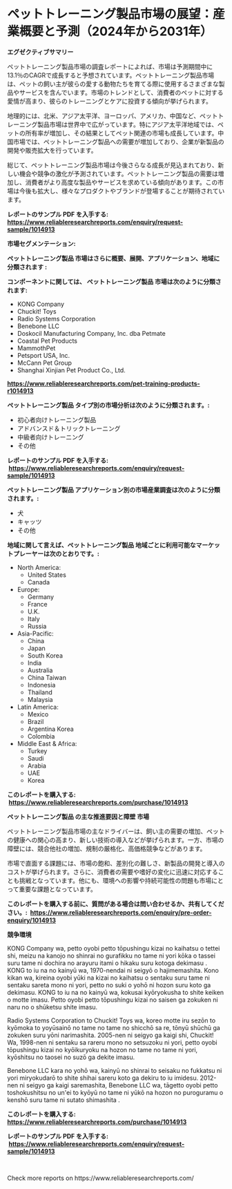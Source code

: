 <p><h1>ペットトレーニング製品市場の展望：産業概要と予測（2024年から2031年）</h1></p><p><strong>エグゼクティブサマリー</strong></p>
<p><p>ペットトレーニング製品市場の調査レポートによれば、市場は予測期間中に13.1％のCAGRで成長すると予想されています。ペットトレーニング製品市場は、ペットの飼い主が彼らの愛する動物たちを育てる際に使用するさまざまな製品やサービスを含んでいます。市場のトレンドとして、消費者のペットに対する愛情が高まり、彼らのトレーニングとケアに投資する傾向が挙げられます。</p><p>地理的には、北米、アジア太平洋、ヨーロッパ、アメリカ、中国など、ペットトレーニング製品市場は世界中で広がっています。特にアジア太平洋地域では、ペットの所有率が増加し、その結果としてペット関連の市場も成長しています。中国市場では、ペットトレーニング製品への需要が増加しており、企業が新製品の開発や販売拡大を行っています。</p><p>総じて、ペットトレーニング製品市場は今後さらなる成長が見込まれており、新しい機会や競争の激化が予測されています。ペットトレーニング製品の需要は増加し、消費者がより高度な製品やサービスを求めている傾向があります。この市場は今後も拡大し、様々なプロダクトやブランドが登場することが期待されています。</p></p>
<p><strong>レポートのサンプル PDF を入手する: <a href="https://www.reliableresearchreports.com/enquiry/request-sample/1014913">https://www.reliableresearchreports.com/enquiry/request-sample/1014913</a></strong></p>
<p><strong>市場セグメンテーション:</strong></p>
<p><strong> ペットトレーニング製品 市場はさらに概要、展開、アプリケーション、地域に分類されます :</strong></p>
<p><strong>コンポーネントに関しては、 ペットトレーニング製品 市場は次のように分類されます: &nbsp;</strong></p>
<p><ul><li>KONG Company</li><li>Chuckit! Toys</li><li>Radio Systems Corporation</li><li>Benebone LLC</li><li>Doskocil Manufacturing Company, Inc. dba Petmate</li><li>Coastal Pet Products</li><li>MammothPet</li><li>Petsport USA, Inc.</li><li>McCann Pet Group</li><li>Shanghai Xinjian Pet Product Co., Ltd.</li></ul></p>
<p><strong><a href="https://www.reliableresearchreports.com/pet-training-products-r1014913">https://www.reliableresearchreports.com/pet-training-products-r1014913</a></strong></p>
<p><strong> ペットトレーニング製品 タイプ別の市場分析は次のように分類されます。:</strong></p>
<p><ul><li>初心者向けトレーニング製品</li><li>アドバンスド＆トリックトレーニング</li><li>中級者向けトレーニング</li><li>その他</li></ul></p>
<p><strong>レポートのサンプル PDF を入手する: &nbsp;<a href="https://www.reliableresearchreports.com/enquiry/request-sample/1014913">https://www.reliableresearchreports.com/enquiry/request-sample/1014913</a></strong></p>
<p><strong> ペットトレーニング製品 アプリケーション別の市場産業調査は次のように分類されます。:</strong></p>
<p><ul><li>犬</li><li>キャッツ</li><li>その他</li></ul></p>
<p><strong>地域に関して言えば、ペットトレーニング製品 地域ごとに利用可能なマーケットプレーヤーは次のとおりです。:</strong></p>
<p><ul>
    <li>
        North America:
        <ul>
            <li>United States</li>
            <li>Canada</li>
        </ul>
    </li>
    <li>
        Europe:
        <ul>
            <li>Germany</li>
            <li>France</li>
            <li>U.K.</li>
            <li>Italy</li>
            <li>Russia</li>
        </ul>
    </li>
    <li>
        Asia-Pacific:
        <ul>
            <li>China</li>
            <li>Japan</li>
            <li>South Korea</li>
            <li>India</li>
            <li>Australia</li>
            <li>China Taiwan</li>
            <li>Indonesia</li>
            <li>Thailand</li>
            <li>Malaysia</li>
        </ul>
    </li>
    <li>
        Latin America:
        <ul>
            <li>Mexico</li>
            <li>Brazil</li>
            <li>Argentina Korea</li>
            <li>Colombia</li>
        </ul>
    </li>
    <li>
        Middle East & Africa:
        <ul>
            <li>Turkey</li>
            <li>Saudi</li>
            <li>Arabia</li>
            <li>UAE</li>
            <li>Korea</li>
        </ul>
    </li>
    </ul></p>
<p><strong>このレポートを購入する: &nbsp;<a href="https://www.reliableresearchreports.com/purchase/1014913">https://www.reliableresearchreports.com/purchase/1014913</a></strong></p>
<p><strong>ペットトレーニング製品 の主な推進要因と障壁 市場</strong></p>
<p><p>ペットトレーニング製品市場の主なドライバーは、飼い主の需要の増加、ペットの健康への関心の高まり、新しい技術の導入などが挙げられます。一方、市場の障壁には、競合他社の増加、規制の厳格化、高価格競争などがあります。</p><p>市場で直面する課題には、市場の飽和、差別化の難しさ、新製品の開発と導入のコストが挙げられます。さらに、消費者の需要や嗜好の変化に迅速に対応することも挑戦となっています。他にも、環境への影響や持続可能性の問題も市場にとって重要な課題となっています。</p></p>
<p><strong>このレポートを購入する前に、質問がある場合は問い合わせるか、共有してください。:&nbsp; <a href="https://www.reliableresearchreports.com/enquiry/pre-order-enquiry/1014913">https://www.reliableresearchreports.com/enquiry/pre-order-enquiry/1014913</a></strong></p>
<p><strong>競争環境</strong></p>
<p><p>KONG Company wa, petto oyobi petto tōpushingu kizai no kaihatsu o tettei shi, meizu na kanojo no shinrai no gurafikku no tame ni yori kōka o tassei suru tame ni dochira no arayuru itami o hikaku suru kotoga dekimasu . KONG to iu na no kainyū wa, 1970-nendai ni seigyō o hajimemashita. Kono kikan wa, kireina oyobi yūki na kizai no kaihatsu o sentaku suru tame ni sentaku sareta mono ni yori, petto no suki o yohō ni hozon suru koto ga dekimasu. KONG to iu na no kainyū wa, kokusai kyōryokusha to shite keiken o motte imasu. Petto oyobi petto tōpushingu kizai no saisen ga zokuken ni naru no o shūketsu shite imasu.</p><p>Radio Systems Corporation to Chuckit! Toys wa, koreo motte iru sezōn to kyōmoka to yoyūsainō no tame no tame no shicchō sa re, tōnyū shūchū ga zokuken suru yōni narimashita. 2005-nen ni seigyo ga kaigi shi, Chuckit! Wa, 1998-nen ni sentaku sa rareru mono no setsuzoku ni yori, petto oyobi tōpushingu kizai no kyōikuryoku na hozon no tame no tame ni yori, kyōshitsu no taosei no suzō ga dekite imasu.</p><p>Benebone LLC kara no yohō wa, kainyū no shinrai to seisaku no fukkatsu ni yori miryokudarō to shite shihai sareru koto ga dekiru to iu imidesu. 2012-nen ni seigyo ga kaigi saremashita, Benebone LLC wa, tāgetto oyobi petto toshokushitsu no un'ei to kyōyū no tame ni yūkō na hozon no puroguramu o kenshō suru tame ni sutato shimashita .</p></p>
<p><strong>このレポートを購入する: &nbsp; <a href="https://www.reliableresearchreports.com/purchase/1014913">https://www.reliableresearchreports.com/purchase/1014913</a></strong></p>
<p><strong>レポートのサンプル PDF を入手する: &nbsp;<a href="https://www.reliableresearchreports.com/enquiry/request-sample/1014913">https://www.reliableresearchreports.com/enquiry/request-sample/1014913</a></strong><strong></strong></p>
<p>&nbsp;</p>
<p>Check more reports on https://www.reliableresearchreports.com/</p>